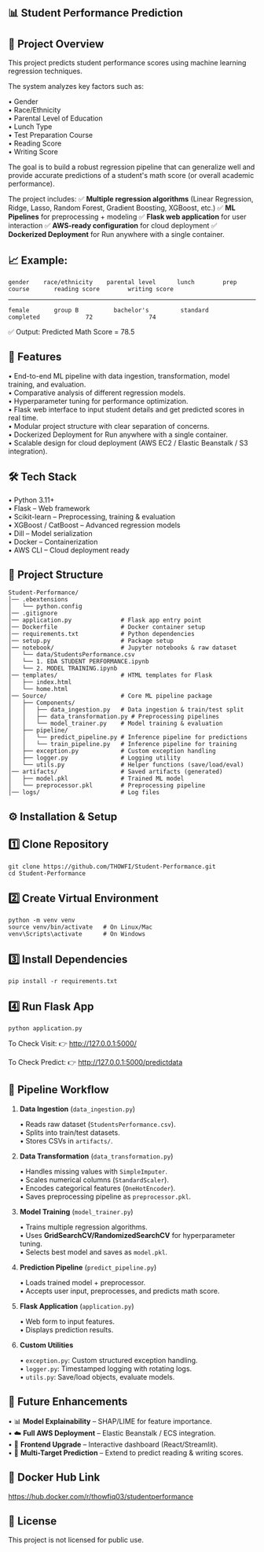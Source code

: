 ## 📊 Student Performance Prediction

## 📌 Project Overview

  This project predicts student performance scores using machine learning regression techniques.                          
  
The system analyzes key factors such as:

   • Gender                                
   • Race/Ethnicity                                                       
   • Parental Level of Education                                                      
   • Lunch Type                                                            
   • Test Preparation Course                                                         
   • Reading Score                                                                          
   • Writing Score                                                                    

The goal is to build a robust regression pipeline that can generalize well and provide accurate predictions of a student's math score (or overall academic performance).

The project includes:
✅ **Multiple regression algorithms** (Linear Regression, Ridge, Lasso, Random Forest, Gradient Boosting, XGBoost, etc.)
✅ **ML Pipelines** for preprocessing + modeling
✅ **Flask web application** for user interaction
✅ **AWS-ready configuration** for cloud deployment
✅ **Dockerized Deployment** for Run anywhere with a single container.

## 📈 Example:

    gender	  race/ethnicity	parental level	    lunch	     prep course	   reading score    	writing score
   ____________________________________________________________________________________________________________
    female	     group B	      bachelor's	     standard	    completed	          72	            74

✅ Output: Predicted Math Score = 78.5

## 🚀 Features

• End-to-end ML pipeline with data ingestion, transformation, model training, and evaluation.                     
• Comparative analysis of different regression models.                  
• Hyperparameter tuning for performance optimization.                        
• Flask web interface to input student details and get predicted scores in real time.                   
• Modular project structure with clear separation of concerns.                    
• Dockerized Deployment for Run anywhere with a single container.                          
• Scalable design for cloud deployment (AWS EC2 / Elastic Beanstalk / S3 integration).                          

## 🛠️ Tech Stack

• Python 3.11+                
• Flask – Web framework                     
• Scikit-learn – Preprocessing, training & evaluation                     
• XGBoost / CatBoost – Advanced regression models                       
• Dill – Model serialization                      
• Docker – Containerization                    
• AWS CLI – Cloud deployment ready                          

## 📂 Project Structure

    Student-Performance/
    │── .ebextensions
    │   └── python.config
    │── .gitignore
    │── application.py              # Flask app entry point
    │── Dockerfile                  # Docker container setup
    │── requirements.txt            # Python dependencies
    │── setup.py                    # Package setup
    │── notebook/                   # Jupyter notebooks & raw dataset
    │   └── data/StudentsPerformance.csv
    │   └── 1. EDA STUDENT PERFORMANCE.ipynb
    │   └── 2. MODEL TRAINING.ipynb
    │── templates/                  # HTML templates for Flask
    │   ├── index.html
    │   └── home.html
    │── Source/                     # Core ML pipeline package
    │   ├── Components/
    │   │   ├── data_ingestion.py   # Data ingestion & train/test split
    │   │   ├── data_transformation.py # Preprocessing pipelines
    │   │   └── model_trainer.py    # Model training & evaluation
    │   ├── pipeline/
    │   │   └── predict_pipeline.py # Inference pipeline for predictions
    │   │   └── train_pipeline.py   # Inference pipeline for training
    │   ├── exception.py            # Custom exception handling
    │   ├── logger.py               # Logging utility
    │   └── utils.py                # Helper functions (save/load/eval)
    │── artifacts/                  # Saved artifacts (generated)
    │   ├── model.pkl               # Trained ML model
    │   └── preprocessor.pkl        # Preprocessing pipeline
    │── logs/                       # Log files


## ⚙️ Installation & Setup

## 1️⃣ Clone Repository

    git clone https://github.com/THOWFI/Student-Performance.git
    cd Student-Performance

## 2️⃣ Create Virtual Environment

    python -m venv venv
    source venv/bin/activate   # On Linux/Mac
    venv\Scripts\activate      # On Windows

## 3️⃣ Install Dependencies

    pip install -r requirements.txt

## 4️⃣ Run Flask App

    python application.py


To Check Visit:
👉 http://127.0.0.1:5000/

To Check Predict:
👉 http://127.0.0.1:5000/predictdata

## 🧩 Pipeline Workflow

1. **Data Ingestion** (`data_ingestion.py`)

   • Reads raw dataset (`StudentsPerformance.csv`).                      
   • Splits into train/test datasets.                    
   • Stores CSVs in `artifacts/`.                      

2. **Data Transformation** (`data_transformation.py`)

   • Handles missing values with `SimpleImputer`.                      
   • Scales numerical columns (`StandardScaler`).                         
   • Encodes categorical features (`OneHotEncoder`).                        
   • Saves preprocessing pipeline as `preprocessor.pkl`.                        

3. **Model Training** (`model_trainer.py`)

   • Trains multiple regression algorithms.                      
   • Uses **GridSearchCV/RandomizedSearchCV** for hyperparameter tuning.                               
   • Selects best model and saves as `model.pkl`.                                  

4. **Prediction Pipeline** (`predict_pipeline.py`)

   • Loads trained model + preprocessor.                      
   • Accepts user input, preprocesses, and predicts math score.                                        

5. **Flask Application** (`application.py`)

   • Web form to input features.                                  
   • Displays prediction results.                            

6. **Custom Utilities**

   • `exception.py`: Custom structured exception handling.                    
   • `logger.py`: Timestamped logging with rotating logs.                
   • `utils.py`: Save/load objects, evaluate models.                       

## 🔮 Future Enhancements

• 📊 **Model Explainability** – SHAP/LIME for feature importance.                
• ☁️ **Full AWS Deployment** – Elastic Beanstalk / ECS integration.                    
• 📱 **Frontend Upgrade** – Interactive dashboard (React/Streamlit).                      
• 🎯 **Multi-Target Prediction** – Extend to predict reading & writing scores.                         

## 🐳 Docker Hub Link

https://hub.docker.com/r/thowfiq03/studentperformance


## 📜 License

This project is not licensed for public use.
